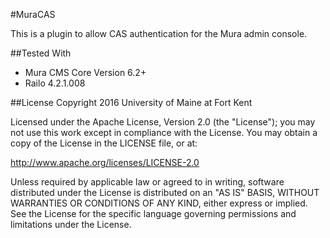 #MuraCAS

This is a plugin to allow CAS authentication for the Mura admin console.


##Tested With
* Mura CMS Core Version 6.2+
* Railo 4.2.1.008


##License
Copyright 2016 University of Maine at Fort Kent

Licensed under the Apache License, Version 2.0 (the "License"); you may not use this work except in compliance with the License. You may obtain a copy of the License in the LICENSE file, or at:

http://www.apache.org/licenses/LICENSE-2.0

Unless required by applicable law or agreed to in writing, software distributed under the License is distributed on an "AS IS" BASIS, WITHOUT WARRANTIES OR CONDITIONS OF ANY KIND, either express or implied. See the License for the specific language governing permissions and limitations under the License.